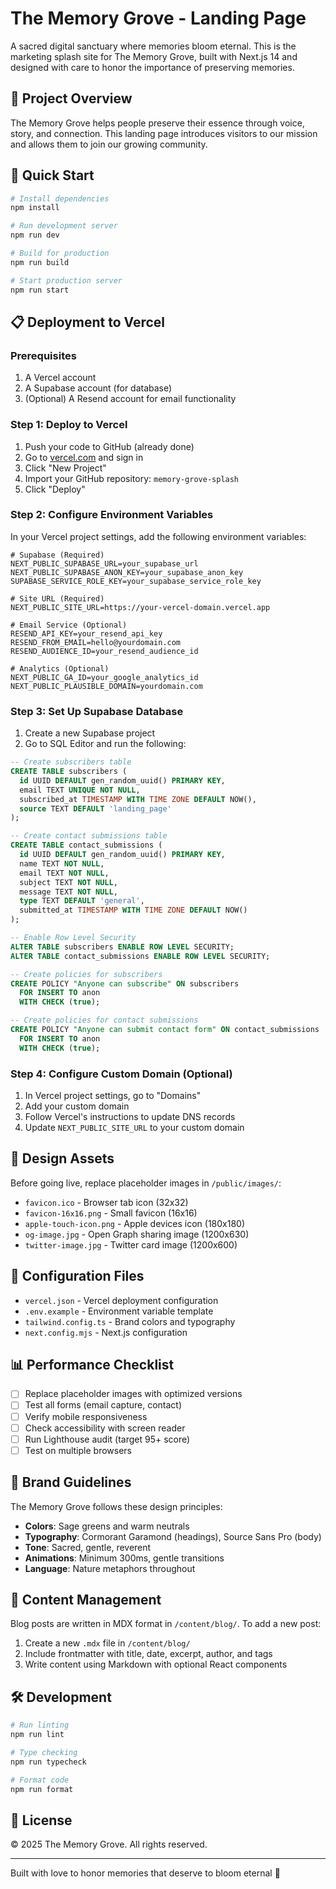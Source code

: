 # The Memory Grove - Landing Page

A sacred digital sanctuary where memories bloom eternal. This is the marketing splash site for The Memory Grove, built with Next.js 14 and designed with care to honor the importance of preserving memories.

## 🌿 Project Overview

The Memory Grove helps people preserve their essence through voice, story, and connection. This landing page introduces visitors to our mission and allows them to join our growing community.

## 🚀 Quick Start

```bash
# Install dependencies
npm install

# Run development server
npm run dev

# Build for production
npm run build

# Start production server
npm run start
```

## 📋 Deployment to Vercel

### Prerequisites

1. A Vercel account
2. A Supabase account (for database)
3. (Optional) A Resend account for email functionality

### Step 1: Deploy to Vercel

1. Push your code to GitHub (already done)
2. Go to [vercel.com](https://vercel.com) and sign in
3. Click "New Project"
4. Import your GitHub repository: `memory-grove-splash`
5. Click "Deploy"

### Step 2: Configure Environment Variables

In your Vercel project settings, add the following environment variables:

```env
# Supabase (Required)
NEXT_PUBLIC_SUPABASE_URL=your_supabase_url
NEXT_PUBLIC_SUPABASE_ANON_KEY=your_supabase_anon_key
SUPABASE_SERVICE_ROLE_KEY=your_supabase_service_role_key

# Site URL (Required)
NEXT_PUBLIC_SITE_URL=https://your-vercel-domain.vercel.app

# Email Service (Optional)
RESEND_API_KEY=your_resend_api_key
RESEND_FROM_EMAIL=hello@yourdomain.com
RESEND_AUDIENCE_ID=your_resend_audience_id

# Analytics (Optional)
NEXT_PUBLIC_GA_ID=your_google_analytics_id
NEXT_PUBLIC_PLAUSIBLE_DOMAIN=yourdomain.com
```

### Step 3: Set Up Supabase Database

1. Create a new Supabase project
2. Go to SQL Editor and run the following:

```sql
-- Create subscribers table
CREATE TABLE subscribers (
  id UUID DEFAULT gen_random_uuid() PRIMARY KEY,
  email TEXT UNIQUE NOT NULL,
  subscribed_at TIMESTAMP WITH TIME ZONE DEFAULT NOW(),
  source TEXT DEFAULT 'landing_page'
);

-- Create contact submissions table
CREATE TABLE contact_submissions (
  id UUID DEFAULT gen_random_uuid() PRIMARY KEY,
  name TEXT NOT NULL,
  email TEXT NOT NULL,
  subject TEXT NOT NULL,
  message TEXT NOT NULL,
  type TEXT DEFAULT 'general',
  submitted_at TIMESTAMP WITH TIME ZONE DEFAULT NOW()
);

-- Enable Row Level Security
ALTER TABLE subscribers ENABLE ROW LEVEL SECURITY;
ALTER TABLE contact_submissions ENABLE ROW LEVEL SECURITY;

-- Create policies for subscribers
CREATE POLICY "Anyone can subscribe" ON subscribers
  FOR INSERT TO anon
  WITH CHECK (true);

-- Create policies for contact submissions
CREATE POLICY "Anyone can submit contact form" ON contact_submissions
  FOR INSERT TO anon
  WITH CHECK (true);
```

### Step 4: Configure Custom Domain (Optional)

1. In Vercel project settings, go to "Domains"
2. Add your custom domain
3. Follow Vercel's instructions to update DNS records
4. Update `NEXT_PUBLIC_SITE_URL` to your custom domain

## 🎨 Design Assets

Before going live, replace placeholder images in `/public/images/`:

- `favicon.ico` - Browser tab icon (32x32)
- `favicon-16x16.png` - Small favicon (16x16)
- `apple-touch-icon.png` - Apple devices icon (180x180)
- `og-image.jpg` - Open Graph sharing image (1200x630)
- `twitter-image.jpg` - Twitter card image (1200x600)

## 🔧 Configuration Files

- `vercel.json` - Vercel deployment configuration
- `.env.example` - Environment variable template
- `tailwind.config.ts` - Brand colors and typography
- `next.config.mjs` - Next.js configuration

## 📊 Performance Checklist

- [ ] Replace placeholder images with optimized versions
- [ ] Test all forms (email capture, contact)
- [ ] Verify mobile responsiveness
- [ ] Check accessibility with screen reader
- [ ] Run Lighthouse audit (target 95+ score)
- [ ] Test on multiple browsers

## 🌱 Brand Guidelines

The Memory Grove follows these design principles:

- **Colors**: Sage greens and warm neutrals
- **Typography**: Cormorant Garamond (headings), Source Sans Pro (body)
- **Tone**: Sacred, gentle, reverent
- **Animations**: Minimum 300ms, gentle transitions
- **Language**: Nature metaphors throughout

## 📝 Content Management

Blog posts are written in MDX format in `/content/blog/`. To add a new post:

1. Create a new `.mdx` file in `/content/blog/`
2. Include frontmatter with title, date, excerpt, author, and tags
3. Write content using Markdown with optional React components

## 🛠️ Development

```bash
# Run linting
npm run lint

# Type checking
npm run typecheck

# Format code
npm run format
```

## 📄 License

© 2025 The Memory Grove. All rights reserved.

---

Built with love to honor memories that deserve to bloom eternal 🌿